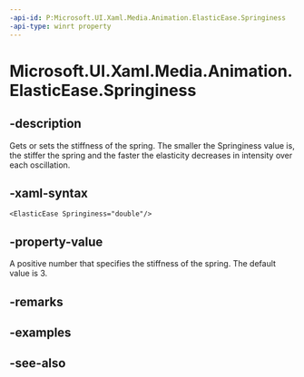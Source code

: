 ```yaml
---
-api-id: P:Microsoft.UI.Xaml.Media.Animation.ElasticEase.Springiness
-api-type: winrt property
---
```


<!-- Property syntax
public double Springiness { get;  set; }
-->

# Microsoft.UI.Xaml.Media.Animation.ElasticEase.Springiness

## -description
Gets or sets the stiffness of the spring. The smaller the Springiness value is, the stiffer the spring and the faster the elasticity decreases in intensity over each oscillation.

## -xaml-syntax
```xaml
<ElasticEase Springiness="double"/>
```


## -property-value
A positive number that specifies the stiffness of the spring. The default value is 3.

## -remarks

## -examples

## -see-also
